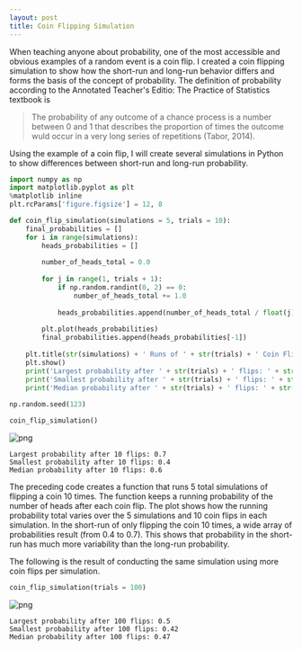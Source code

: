 ```yaml
---
layout: post
title: Coin Flipping Simulation
---
```

When teaching anyone about probability, one of the most accessible and obvious examples of a random event is a coin flip.  I created a coin flipping simulation to show how the short-run and long-run behavior differs and forms the basis of the concept of probability.  The definition of probability according to the Annotated Teacher's Editio: The Practice of Statistics textbook is

>The probability of any outcome of a chance process is a number between 0 and 1 that describes the proportion of times the outcome wuld occur in a very long series of repetitions (Tabor, 2014).


Using the example of a coin flip, I will create several simulations in Python to show differences between short-run and long-run probability.


```python
import numpy as np
import matplotlib.pyplot as plt
%matplotlib inline
plt.rcParams['figure.figsize'] = 12, 8
```


```python
def coin_flip_simulation(simulations = 5, trials = 10):
    final_probabilities = []
    for i in range(simulations):
        heads_probabilities = []
        
        number_of_heads_total = 0.0
        
        for j in range(1, trials + 1):
            if np.random.randint(0, 2) == 0:
                number_of_heads_total += 1.0
                
            heads_probabilities.append(number_of_heads_total / float(j))
        
        plt.plot(heads_probabilities)
        final_probabilities.append(heads_probabilities[-1])
        
    plt.title(str(simulations) + ' Runs of ' + str(trials) + ' Coin Flips')    
    plt.show()
    print('Largest probability after ' + str(trials) + ' flips: ' + str(max(final_probabilities)))
    print('Smallest probability after ' + str(trials) + ' flips: ' + str(min(final_probabilities)))
    print('Median probability after ' + str(trials) + ' flips: ' + str(np.median(final_probabilities)))
    
np.random.seed(123)

coin_flip_simulation()
```


![png](output_2_0.png)


    Largest probability after 10 flips: 0.7
    Smallest probability after 10 flips: 0.4
    Median probability after 10 flips: 0.6


The preceding code creates a function that runs 5 total simulations of flipping a coin 10 times.  The function keeps a running probability of the number of heads after each coin flip.  The plot shows how the running probability total varies over the 5 simulations and 10 coin flips in each simulation.  In the short-run of only flipping the coin 10 times, a wide array of probabilities result (from 0.4 to 0.7).  This shows that probability in the short-run has much more variability than the long-run probability.

The following is the result of conducting the same simulation using more coin flips per simulation.


```python
coin_flip_simulation(trials = 100)
```


![png](output_4_0.png)


    Largest probability after 100 flips: 0.5
    Smallest probability after 100 flips: 0.42
    Median probability after 100 flips: 0.47
